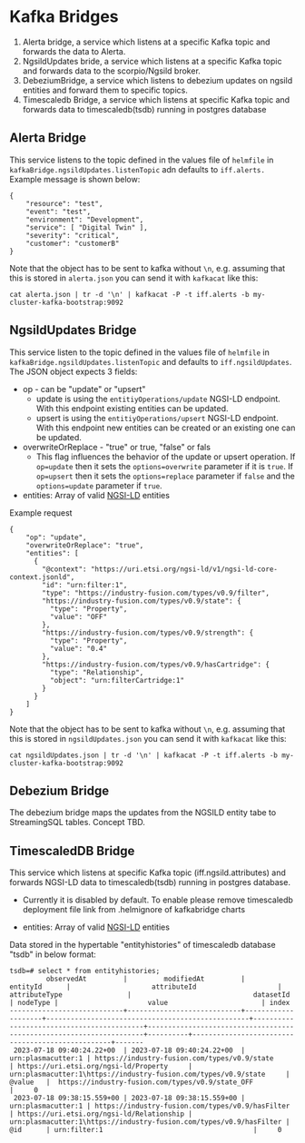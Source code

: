 # Kafka Bridges

1. Alerta bridge, a service which listens at a specific Kafka topic and forwards the data to Alerta.
2. NgsildUpdates bride, a service which listens at a specific Kafka topic and forwards data to the scorpio/Ngsild broker.
3. DebeziumBridge, a service which listens to debezium updates on ngsild entities and forward them to specific topics.
4. Timescaledb Bridge, a service which listens at specific Kafka topic and forwards data to timescaledb(tsdb) running in postgres database

## Alerta Bridge

This service listens to the topic defined in the values file of `helmfile` in `kafkaBridge.ngsildUpdates.listenTopic` adn defaults to `iff.alerts.` Example message is shown below:

```
{
    "resource": "test",
    "event": "test",
    "environment": "Development",
    "service": [ "Digital Twin" ],
    "severity": "critical",
    "customer": "customerB"
}
```

Note that the object has to be sent to kafka without `\n`, e.g. assuming that this is stored in `alerta.json` you can send it with `kafkacat` like this:

```
cat alerta.json | tr -d '\n' | kafkacat -P -t iff.alerts -b my-cluster-kafka-bootstrap:9092
```

## NgsildUpdates Bridge

This service listen to the topic defined in the values file of `helmfile` in `kafkaBridge.ngsildUpdates.listenTopic` and defaults to `iff.ngsildUpdates`. The JSON object expects 3 fields:

* op - can be "update" or "upsert"
  * update is using the `entitiyOperations/update` NGSI-LD endpoint. With this endpoint existing entities can be updated.
  * upsert is using the `entitiyOperations/upsert` NGSI-LD endpoint. With this endpoint new entities can be created or an existing one can be updated.
* overwriteOrReplace - "true" or true, "false" or fals
  * This flag influences the behavior of the update or upsert operation. If `op=update` then it sets the `options=overwrite` parameter if it is `true`. If `op=upsert` then it sets the `options=replace` parameter if `false` and the `options=update` parameter if `true`.
* entities: Array of valid [NGSI-LD](https://www.etsi.org/deliver/etsi_gs/CIM/001_099/009/01.05.01_60/gs_CIM009v010501p.pdf) entities

Example request

```
{
    "op": "update",
    "overwriteOrReplace": "true",
    "entities": [
      {
        "@context": "https://uri.etsi.org/ngsi-ld/v1/ngsi-ld-core-context.jsonld",
        "id": "urn:filter:1",
        "type": "https://industry-fusion.com/types/v0.9/filter",
        "https://industry-fusion.com/types/v0.9/state": {
          "type": "Property",
          "value": "OFF"
        },
        "https://industry-fusion.com/types/v0.9/strength": {
          "type": "Property",
          "value": "0.4"
        },
        "https://industry-fusion.com/types/v0.9/hasCartridge": {
          "type": "Relationship",
          "object": "urn:filterCartridge:1"
        }
      }
    ]
}
```

Note that the object has to be sent to kafka without `\n`, e.g. assuming that this is stored in `ngsildUpdates.json` you can send it with `kafkacat` like this:

```
cat ngsildUpdates.json | tr -d '\n' | kafkacat -P -t iff.alerts -b my-cluster-kafka-bootstrap:9092
```


## Debezium Bridge

The debezium bridge maps the updates from the NGSILD entity tabe to StreamingSQL tables.
Concept TBD.

## TimescaledDB Bridge

This service which listens at specific Kafka topic (iff.ngsild.attributes) and forwards NGSI-LD data to timescaledb(tsdb) running in postgres database.
- Currently it is disabled by default. To enable please remove timescaledb deployment file link from .helmignore of kafkabridge charts

* entities: Array of valid [NGSI-LD](https://www.etsi.org/deliver/etsi_gs/CIM/001_099/009/01.05.01_60/gs_CIM009v010501p.pdf) entities

Data stored in the hypertable "entityhistories" of timescaledb database "tsdb" in below format:

```
tsdb=# select * from entityhistories;
         observedAt         |         modifiedAt         |      entityId      |                    attributeId                    |               attributeType                |                              datasetId                              | nodeType |                      value                       | index 
----------------------------+----------------------------+--------------------+--------------------------------------------------+-------------------------------------------+---------------------------------------------------------------------+----------+--------------------------------------------------+-------
 2023-07-18 09:40:24.22+00  | 2023-07-18 09:40:24.22+00  | urn:plasmacutter:1 | https://industry-fusion.com/types/v0.9/state     | https://uri.etsi.org/ngsi-ld/Property     | urn:plasmacutter:1\https://industry-fusion.com/types/v0.9/state     | @value   |  https://industry-fusion.com/types/v0.9/state_OFF                                         |     0
 2023-07-18 09:38:15.559+00 | 2023-07-18 09:38:15.559+00 | urn:plasmacutter:1 | https://industry-fusion.com/types/v0.9/hasFilter | https://uri.etsi.org/ngsi-ld/Relationship | urn:plasmacutter:1\https://industry-fusion.com/types/v0.9/hasFilter | @id      | urn:filter:1                                     |     0
   
```
